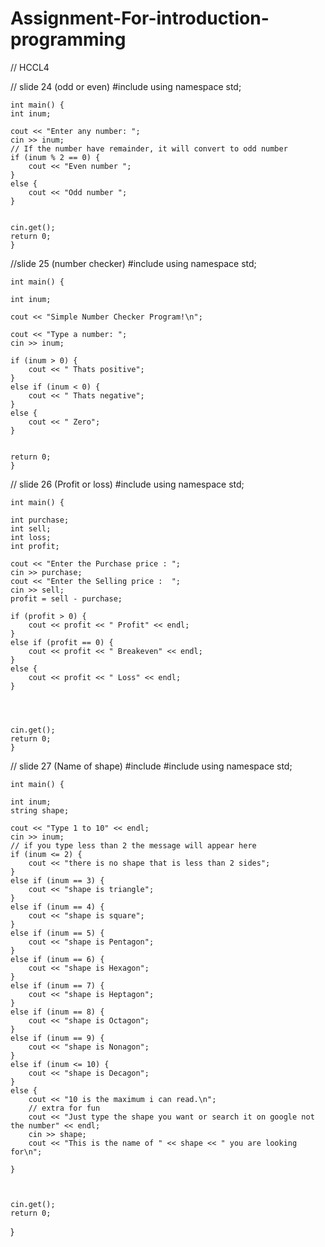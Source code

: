 # Assignment-For-introduction-programming
// HCCL4


// slide 24 (odd or even)
	#include <iostream>
	using namespace std;


	int main() {
	int inum;

	cout << "Enter any number: ";
	cin >> inum;
	// If the number have remainder, it will convert to odd number
	if (inum % 2 == 0) {
		cout << "Even number ";
	}
	else {
		cout << "Odd number ";
	}


	cin.get();
	return 0;
	}
  
  //slide 25 (number checker)
	#include <iostream>
	using namespace std;

	int main() {

	int inum;
	
	cout << "Simple Number Checker Program!\n";

	cout << "Type a number: ";
	cin >> inum;

	if (inum > 0) {
		cout << " Thats positive";
	}
	else if (inum < 0) {
		cout << " Thats negative";
	}
	else {
		cout << " Zero";
	}


	return 0;
	}
	
// slide 26 (Profit or loss)
 	#include <iostream>
	using namespace std;

	int main() {

	int purchase;
	int sell;
	int loss;
	int profit;

	cout << "Enter the Purchase price : ";
	cin >> purchase;
	cout << "Enter the Selling price :  ";
	cin >> sell;
	profit = sell - purchase;

	if (profit > 0) {
		cout << profit << " Profit" << endl;
	}
	else if (profit == 0) {
		cout << profit << " Breakeven" << endl;
	}
	else {
		cout << profit << " Loss" << endl;
	}




	cin.get();
	return 0;
	} 
                              
                                                         
                                                         
 // slide 27 (Name of shape)
	#include <iostream>
	#include <string>
	using namespace std;


	int main() {

	int inum;
	string shape;

	cout << "Type 1 to 10" << endl;
	cin >> inum;
	// if you type less than 2 the message will appear here
	if (inum <= 2) {
		cout << "there is no shape that is less than 2 sides";
	}
	else if (inum == 3) {
		cout << "shape is triangle";
	}
	else if (inum == 4) {
		cout << "shape is square";
	}
	else if (inum == 5) {
		cout << "shape is Pentagon";
	}
	else if (inum == 6) {
		cout << "shape is Hexagon";
	}
	else if (inum == 7) {
		cout << "shape is Heptagon";
	}
	else if (inum == 8) {
		cout << "shape is Octagon";
	}
	else if (inum == 9) {
		cout << "shape is Nonagon";
	}
	else if (inum <= 10) {
		cout << "shape is Decagon";
	}
	else {
		cout << "10 is the maximum i can read.\n";
		// extra for fun
		cout << "Just type the shape you want or search it on google not the number" << endl;
		cin >> shape;
		cout << "This is the name of " << shape << " you are looking for\n";
	
	}



	cin.get();
	return 0;
}
